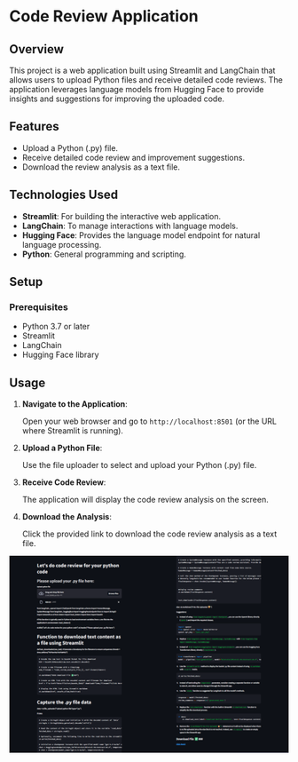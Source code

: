 # Code Review Application

## Overview

This project is a web application built using Streamlit and LangChain that allows users to upload Python files and receive detailed code reviews. The application leverages language models from Hugging Face to provide insights and suggestions for improving the uploaded code.

## Features

- Upload a Python (.py) file.
- Receive detailed code review and improvement suggestions.
- Download the review analysis as a text file.

## Technologies Used

- **Streamlit**: For building the interactive web application.
- **LangChain**: To manage interactions with language models.
- **Hugging Face**: Provides the language model endpoint for natural language processing.
- **Python**: General programming and scripting.

## Setup

### Prerequisites

- Python 3.7 or later
- Streamlit
- LangChain
- Hugging Face library

## Usage

1. **Navigate to the Application**:

    Open your web browser and go to `http://localhost:8501` (or the URL where Streamlit is running).

2. **Upload a Python File**:

    Use the file uploader to select and upload your Python (.py) file.

3. **Receive Code Review**:

    The application will display the code review analysis on the screen.

4. **Download the Analysis**:

    Click the provided link to download the code review analysis as a text file.

![alt text](image.png)
